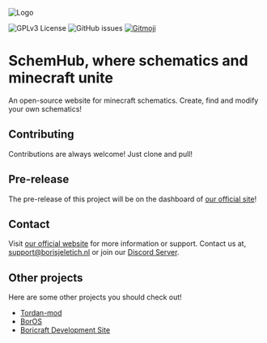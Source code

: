 
![Logo](https://borisjeletich.nl/cdn/Logo.png)

![GPLv3 License](https://img.shields.io/badge/License-GPL%20v3-yellow.svg)
![GitHub issues](https://img.shields.io/github/issues/Boricraft-Developmont/schemhub)
<a href="https://gitmoji.dev">
  <img src="https://img.shields.io/badge/gitmoji-%20😜%20😍-FFDD67.svg?style=flat-square" alt="Gitmoji">
</a>
# SchemHub, where schematics and minecraft unite

An open-source website for minecraft schematics. Create, find and modify your own schematics!


## Contributing

Contributions are always welcome! Just clone and pull!



## Pre-release

The pre-release of this project will be on the dashboard of [our official site](https://github.com/Boricraft-Developmont/BorOS)!
## Contact

Visit [our official website](https://borisjeletich.nl/) for more information or support.
Contact us at, support@borisjeletich.nl or join our [Discord Server](https://discord.gg/7QUxbsSJsN).
## Other projects

Here are some other projects you should check out!

- [Tordan-mod](https://github.com/Boricraft-Developmont/tordan-mod)
- [BorOS](https://github.com/Boricraft-Developmont/BorOS)
- [Boricraft Development Site](https://github.com/Boricraft-Developmont/BoricraftDevelopmentSite)
